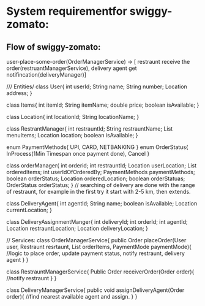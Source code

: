 # System requirementfor swiggy-zomato:


## Flow of swiggy-zomato:
user-place-some-order(OrderManagerService)   ->      [ restraunt receive the order(restruantManagerService), delivery agent get notifincation(deliveryManager)]


/// Entities/
class User{
    int userId;
    String name;
    String number;
    Location address;
}

class Items{
    int itemId;
    String itemName;
    double price;
    boolean isAvailable;
}

class Location{
    int locationId;
    String locationName;
}

class RestrantManager{
    int restrauntId;
    String restrauntName;
    List<Items> menuItems;
    Location location;
    boolean isAvailable;
}

enum PaymentMethods{
    UPI, CARD, NETBANKING
}
enum OrderStatus{
    InProcess(1Min Timespan once payment done), Cancel
}

class orderManager{
    int orderid;
    int restrauntId;
    Location userLocation;
    List<Item> orderedItems;
    int userIdOfOrderedBy;
    PaymentMethods paymentMethods;
    boolean orderStatus;
    Location orderedLocation;
    boolean orderStatuas;
    OrderStatus orderStatus;
}
// searching of delivery are done with the range of restraunt, for example in the first try it start with 2-5 km, then extends.

class DeliveryAgent{
    int agentId;
    String name;
    boolean isAvailable;
    Location currentLocation;
}

class DeliveryAssignmentManger{
    int deliveryId;
    int orderId;
    int agentId;
    Location restrauntLocation;
    Location deliveryLocation;
}



// Services:
class OrderManagerService{
    public Order placeOrder(User user, Restraunt resrtaunt, List<Items> orderItems, PaymentMode paymentMode){
        //logic to place order, update payment status, notify restraunt, delivery agent
    }
}

class RestrauntManagerService{
    Public Order receiverOrder(Order order){
        //notify restraunt
    }
}

class DeliveryManagerService{
    public void assignDeliveryAgent(Order order){
        //find nearest available agent and assign. 
    }
}